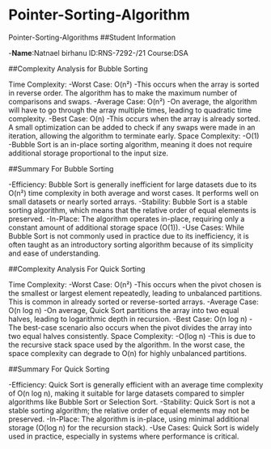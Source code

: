 # Pointer-Sorting-Algorithm
Pointer-Sorting-Algorithms
##Student Information

-**Name**:Natnael birhanu ID:RNS-7292-/21 Course:DSA

##Complexity Analysis for Bubble Sorting

Time Complexity: -Worst Case: O(n²) -This occurs when the array is sorted in reverse order.
The algorithm has to make the maximum number of comparisons and swaps. -Average Case: O(n²) -On average, 
the algorithm will have to go through the array multiple times, leading to quadratic time complexity. -Best Case: O(n) 
-This occurs when the array is already sorted.
A small optimization can be added to check if any swaps were made in an iteration, allowing the algorithm to terminate early.
Space Complexity: -O(1) -Bubble Sort is an in-place sorting algorithm, meaning it does not require additional storage proportional to the input size.

##Summary For Bubble Sorting

-Efficiency: Bubble Sort is generally inefficient for large datasets due to its O(n²) time complexity in both average and worst cases. It performs well on small datasets or nearly sorted arrays.
-Stability: Bubble Sort is a stable sorting algorithm, which means that the relative order of equal elements is preserved.
-In-Place: The algorithm operates in-place, requiring only a constant amount of additional storage space (O(1)).
-Use Cases: While Bubble Sort is not commonly used in practice due to its inefficiency, it is often taught as an introductory sorting algorithm because of its simplicity and ease of understanding.

##Complexity Analysis For Quick Sorting

Time Complexity: -Worst Case: O(n²) -This occurs when the pivot chosen is the smallest or largest element repeatedly, leading to unbalanced partitions. 
This is common in already sorted or reverse-sorted arrays. 
-Average Case: O(n log n) -On average, Quick Sort partitions the array into two equal halves, leading to logarithmic depth in recursion. 
-Best Case: O(n log n) -The best-case scenario also occurs when the pivot divides the array into two equal halves consistently.
Space Complexity: -O(log n) -This is due to the recursive stack space used by the algorithm. In the worst case, the space complexity can degrade to O(n) for highly unbalanced partitions.

##Summary For Quick Sorting

-Efficiency: Quick Sort is generally efficient with an average time complexity of O(n log n), making it suitable for large datasets compared to simpler algorithms like Bubble Sort or Selection Sort.
-Stability: Quick Sort is not a stable sorting algorithm; the relative order of equal elements may not be preserved.
-In-Place: The algorithm is in-place, using minimal additional storage (O(log n) for the recursion stack).
-Use Cases: Quick Sort is widely used in practice, especially in systems where performance is critical. 
